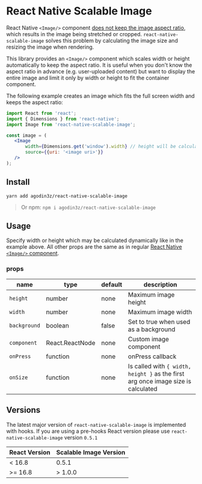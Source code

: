 # React Native Scalable Image

React Native ```<Image/>``` component [does not keep the image aspect ratio](https://github.com/facebook/react-native/issues/858), which results in the image being stretched or cropped. ```react-native-scalable-image``` solves this problem by calculating the image size and resizing the image when rendering.

This library provides an ```<Image/>``` component which scales width or height automatically to keep the aspect ratio. It is useful when you don't know the aspect ratio in advance (e.g. user-uploaded content) but want to display the entire image and limit it only by width or height to fit the container component.

The following example creates an image which fits the full screen width and keeps the aspect ratio:

 ```jsx
import React from 'react';
import { Dimensions } from 'react-native';
import Image from 'react-native-scalable-image';

const image = (
    <Image
        width={Dimensions.get('window').width} // height will be calculated automatically
        source={{uri: '<image uri>'}}
    />
);
 ```

## Install

```yarn add agodin3z/react-native-scalable-image```
> Or npm: `npm i agodin3z/react-native-scalable-image`

## Usage

Specify width or height which may be calculated dynamically like in the example above. All other props are the same as in regular [React Native ```<Image/>``` component](https://facebook.github.io/react-native/docs/image.html).

### props

| name          | type            | default                     | description                                                               |
| ------------- | --------------- | --------------------------- | --------------------------------------------------------------------------|
| `height`      | number          | none                        | Maximum image height                                                      |
| `width`       | number          | none                        | Maximum image width                                                       |
| `background`  | boolean         | false                       | Set to true when used as a background                                     |
| `component`   | React.ReactNode | none                        | Custom image component                                                    |
| `onPress`     | function        | none                        | onPress callback                                                          |
| `onSize`      | function        | none                        | Is called with ```{ width, height }``` as the first arg once image size is calculated |

## Versions

The latest major version of `react-native-scalable-image` is implemented with hooks. If you are using a pre-hooks React version please use `react-native-scalable-image` version `0.5.1`

| React Version | Scalable Image Version |
| ------------- | ---------------------- |
|  < 16.8       |   0.5.1                |
| >= 16.8       | > 1.0.0                |
